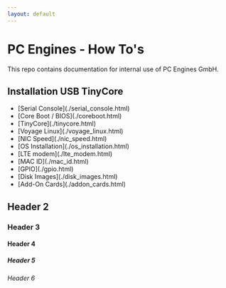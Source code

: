 ```yaml
---
layout: default
---
```

# PC Engines - How To's

This repo contains documentation for internal use of PC Engines GmbH.

## Installation USB TinyCore

<ul>
  <li>[Serial Console](./serial_console.html)</li>
  <li>[Core Boot / BIOS](./coreboot.html)</li>
  <li>[TinyCore](./tinycore.html)</li>
  <li>[Voyage Linux](./voyage_linux.html)</li>
  <li>[NIC Speed](./nic_speed.html)</li>
  <li>[OS Installation](./os_installation.html)</li>
  <li>[LTE modem](./lte_modem.html)</li>
  <li>[MAC ID](./mac_id.html)</li>
  <li>[GPIO](./gpio.html)</li>
  <li>[Disk Images](./disk_images.html)</li>
  <li>[Add-On Cards](./addon_cards.html)</li>
</ul>


## Header 2


### Header 3


#### Header 4


##### Header 5

###### Header 6

